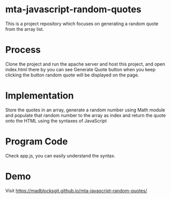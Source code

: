 # mta-javascript-random-quotes
This is a project repository which focuses on generating a random quote from the array list.

# Process
Clone the project and run the apache server and host this project, and open index.html there by you can see Generate Quote button when you keep clicking the button random quote will be displayed on the page.

# Implementation
Store the quotes in an array, generate a random number using Math module and populate that random number to the array as index and return the quote onto the HTML using the syntaxes of JavaScript

# Program Code
Check app.js, you can easily understand the syntax.

# Demo
Visit https://madblocksgit.github.io/mta-javascript-random-quotes/
